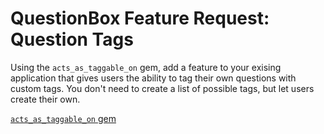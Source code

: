 QuestionBox Feature Request: Question Tags
===========================================

Using the `acts_as_taggable_on` gem, add a feature to your exising application that gives users the ability to tag their own questions with custom tags. You don't need to create a list of possible tags, but let users create their own.

[`acts_as_taggable_on` gem](https://github.com/mbleigh/acts-as-taggable-on)